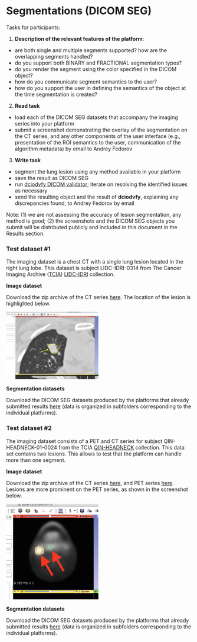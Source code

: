 # Segmentations (DICOM SEG)



Tasks for participants:

1. **Description of the relevant features of the platform**: 
 * are both single and multiple segments supported? how are the overlapping segments handled? 
 * do you support both BINARY and FRACTIONAL segmentation types? 
 * do you render the segment using the color specified in the DICOM object? 
 * how do you communicate segment semantics to the user? 
 * how do you support the user in defining the semantics of the object at the time segmentation is created?

2. **Read task** 
 * load each of the DICOM SEG datasets that accompany the imaging series into your platform
 * submit a screenshot demonstrating the overlay of the segmentation on the CT series, and any other components of the user interface (e.g., presentation of the ROI semantics to the user, communication of the algorithm metadata) by email to Andrey Fedorov

3. **Write task**
 * segment the lung lesion using any method available in your platform
 * save the result as DICOM SEG
 * run [dciodvfy DICOM validator](http://www.dclunie.com/dicom3tools/dciodvfy.html); iterate on resolving the identified issues as necessary
 * send the resulting object and the result of **dciodvfy**, explaining any discrepancies found, to Andrey Fedorov by email
 
Note: (1) we are not assessing the accuracy of lesion segmentation, any method is  good; (2) the screenshots and the DICOM SEG objects you submit will be distributed publicly and included in this document in the Results section.

### Test dataset #1

The imaging dataset is a chest CT with a single lung lesion located in the right lung lobe. This dataset is subject LIDC-IDRI-0314 from The Cancer Imaging Archive ([TCIA](http://www.cancerimagingarchive.net/)) [LIDC-IDRI](https://wiki.cancerimagingarchive.net/display/Public/LIDC-IDRI) collection.

**Image dataset**

Download the zip archive of the CT series [here](http://slicer.kitware.com/midas3/download/item/245513/LIDC-IDRI-0314-CT.zip). The location of the lesion is highlighted below.

<img src="../images/LIDC-IDRI-0314_screenshot.png" width="250">

**Segmentation datasets**

Download the DICOM SEG datasets produced by the platforms that already submitted results [here](http://slicer.kitware.com/midas3/folder/3774) (data is organized in subfolders corresponding to the individual platforms).


### Test dataset #2

The imaging dataset consists of a PET and CT series for subject QIN-HEADNECK-01-0024 from the TCIA [QIN-HEADNECK](https://wiki.cancerimagingarchive.net/display/Public/QIN-HEADNECK) collection. This data set contains two lesions. This allows to test that the platform can handle more than one segment.

**Image dataset**

Download the zip archive of the CT series [here](http://slicer.kitware.com/midas3/download/item/245508/QIN-HEADNECK-01-0024-CT.zip), and PET series [here](http://slicer.kitware.com/midas3/download/item/245509/QIN-HEADNECK-01-0024-PET.zip). Lesions are more prominent on the PET series, as shown in the screenshot below.

<img src="../images/QIN-HEADNECK-01-0024_screenshot.png" width="250">

**Segmentation datasets**

Download the DICOM SEG datasets produced by the platforms that already submitted results [here](http://slicer.kitware.com/midas3/folder/3786) (data is organized in subfolders corresponding to the individual platforms).